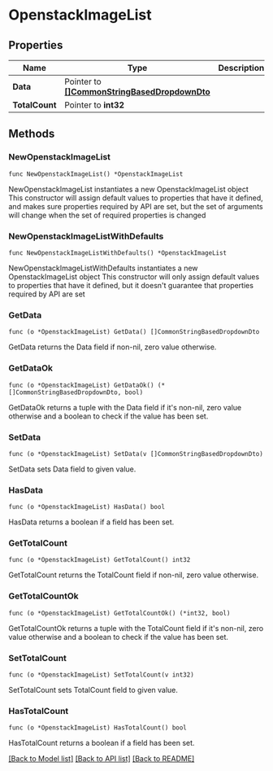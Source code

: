 # OpenstackImageList

## Properties

Name | Type | Description | Notes
------------ | ------------- | ------------- | -------------
**Data** | Pointer to [**[]CommonStringBasedDropdownDto**](CommonStringBasedDropdownDto.md) |  | [optional] 
**TotalCount** | Pointer to **int32** |  | [optional] 

## Methods

### NewOpenstackImageList

`func NewOpenstackImageList() *OpenstackImageList`

NewOpenstackImageList instantiates a new OpenstackImageList object
This constructor will assign default values to properties that have it defined,
and makes sure properties required by API are set, but the set of arguments
will change when the set of required properties is changed

### NewOpenstackImageListWithDefaults

`func NewOpenstackImageListWithDefaults() *OpenstackImageList`

NewOpenstackImageListWithDefaults instantiates a new OpenstackImageList object
This constructor will only assign default values to properties that have it defined,
but it doesn't guarantee that properties required by API are set

### GetData

`func (o *OpenstackImageList) GetData() []CommonStringBasedDropdownDto`

GetData returns the Data field if non-nil, zero value otherwise.

### GetDataOk

`func (o *OpenstackImageList) GetDataOk() (*[]CommonStringBasedDropdownDto, bool)`

GetDataOk returns a tuple with the Data field if it's non-nil, zero value otherwise
and a boolean to check if the value has been set.

### SetData

`func (o *OpenstackImageList) SetData(v []CommonStringBasedDropdownDto)`

SetData sets Data field to given value.

### HasData

`func (o *OpenstackImageList) HasData() bool`

HasData returns a boolean if a field has been set.

### GetTotalCount

`func (o *OpenstackImageList) GetTotalCount() int32`

GetTotalCount returns the TotalCount field if non-nil, zero value otherwise.

### GetTotalCountOk

`func (o *OpenstackImageList) GetTotalCountOk() (*int32, bool)`

GetTotalCountOk returns a tuple with the TotalCount field if it's non-nil, zero value otherwise
and a boolean to check if the value has been set.

### SetTotalCount

`func (o *OpenstackImageList) SetTotalCount(v int32)`

SetTotalCount sets TotalCount field to given value.

### HasTotalCount

`func (o *OpenstackImageList) HasTotalCount() bool`

HasTotalCount returns a boolean if a field has been set.


[[Back to Model list]](../README.md#documentation-for-models) [[Back to API list]](../README.md#documentation-for-api-endpoints) [[Back to README]](../README.md)


